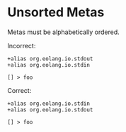 # Unsorted Metas

Metas must be alphabetically ordered.

Incorrect:

```eo
+alias org.eolang.io.stdout
+alias org.eolang.io.stdin

[] > foo
```

Correct:

```eo
+alias org.eolang.io.stdin
+alias org.eolang.io.stdout

[] > foo
```
